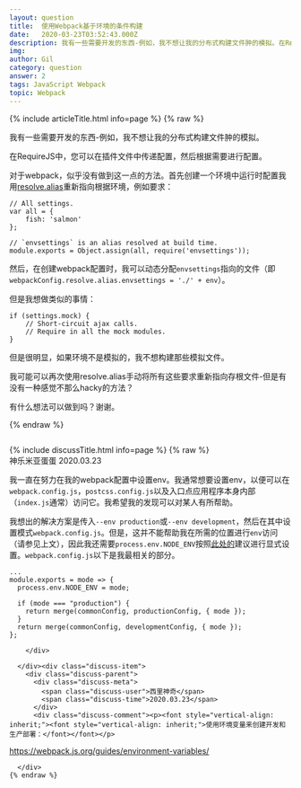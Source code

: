 ```yaml
---
layout: question
title:  使用Webpack基于环境的条件构建
date:   2020-03-23T03:52:43.000Z
description: 我有一些需要开发的东西-例如，我不想让我的分布式构建文件肿的模拟。在RequireJS中，您可以在插件文件中传递配置，然后根据需要进行配置。对于w...
img: 
author: Gil
category: question
answer: 2
tags: JavaScript Webpack
topic: Webpack
---
```

<div class="article-root">
  <div class="article">
    {% include articleTitle.html info=page %}
    {% raw %}
    <div class="article-content"><p><font style="vertical-align: inherit;"><font style="vertical-align: inherit;">我有一些需要开发的东西-例如，我不想让我的分布式构建文件肿的模拟。</font></font></p>

<p><font style="vertical-align: inherit;"><font style="vertical-align: inherit;">在RequireJS中，您可以在插件文件中传递配置，然后根据需要进行配置。</font></font></p>

<p><font style="vertical-align: inherit;"><font style="vertical-align: inherit;">对于webpack，似乎没有做到这一点的方法。</font><font style="vertical-align: inherit;">首先创建一个环境中运行时配置我用</font></font><a href="http://webpack.github.io/docs/configuration.html#resolve-alias"><font style="vertical-align: inherit;"><font style="vertical-align: inherit;">resolve.alias</font></font></a><font style="vertical-align: inherit;"><font style="vertical-align: inherit;">重新指向根据环境，例如要求：</font></font></p>

<pre><code>// All settings.<font></font>
var all = {<font></font>
    fish: 'salmon'<font></font>
};<font></font>
<font></font>
// `envsettings` is an alias resolved at build time.<font></font>
module.exports = Object.assign(all, require('envsettings'));<font></font>
</code></pre>

<p><font style="vertical-align: inherit;"><font style="vertical-align: inherit;">然后，在创建webpack配置时，我可以动态分配</font></font><code>envsettings</code><font style="vertical-align: inherit;"><font style="vertical-align: inherit;">指向的</font><font style="vertical-align: inherit;">文件</font><font style="vertical-align: inherit;">（即</font></font><code>webpackConfig.resolve.alias.envsettings = './' + env</code><font style="vertical-align: inherit;"><font style="vertical-align: inherit;">）。</font></font></p>

<p><font style="vertical-align: inherit;"><font style="vertical-align: inherit;">但是我想做类似的事情：</font></font></p>

<pre><code>if (settings.mock) {<font></font>
    // Short-circuit ajax calls.<font></font>
    // Require in all the mock modules.<font></font>
}<font></font>
</code></pre>

<p><font style="vertical-align: inherit;"><font style="vertical-align: inherit;">但是很明显，如果环境不是模拟的，我不想构建那些模拟文件。</font></font></p>

<p><font style="vertical-align: inherit;"><font style="vertical-align: inherit;">我可能可以再次使用resolve.alias手动将所有这些要求重新指向存根文件-但是有没有一种感觉不那么hacky的方法？</font></font></p>

<p><font style="vertical-align: inherit;"><font style="vertical-align: inherit;">有什么想法可以做到吗？</font><font style="vertical-align: inherit;">谢谢。</font></font></p></div>
    {% endraw %}
  </div>
  <p style="height: 0;width:0;overflow: hidden;"> 第2766篇《使用Webpack基于环境的条件构建》来自Winter(https://github.com/aiyld/aiyld.github.io)的站点</p>
  <div class="discuss-wrapper">
    {% include discussTitle.html info=page %}
    {% raw %}
    <div class="discuss-item">
        <div class="discuss-parent">
          <div class="discuss-meta">
            <span class="discuss-user">神乐米亚蛋蛋</span>
            <span class="discuss-time">2020.03.23</span>
          </div>
          <div class="discuss-comment"><p><font style="vertical-align: inherit;"><font style="vertical-align: inherit;">我一直在努力在我的webpack配置中设置env。</font><font style="vertical-align: inherit;">我通常想要设置env，以便可以在</font></font><code>webpack.config.js</code><font style="vertical-align: inherit;"><font style="vertical-align: inherit;">，</font></font><code>postcss.config.js</code><font style="vertical-align: inherit;"><font style="vertical-align: inherit;">以及入口点应用程序本身内部（</font></font><code>index.js</code><font style="vertical-align: inherit;"><font style="vertical-align: inherit;">通常）访问它。</font><font style="vertical-align: inherit;">我希望我的发现可以对某人有所帮助。</font></font></p>

<p><font style="vertical-align: inherit;"><font style="vertical-align: inherit;">我想出的解决方案是传入</font></font><code>--env production</code><font style="vertical-align: inherit;"><font style="vertical-align: inherit;">或</font></font><code>--env development</code><font style="vertical-align: inherit;"><font style="vertical-align: inherit;">，然后在其中设置模式</font></font><code>webpack.config.js</code><font style="vertical-align: inherit;"><font style="vertical-align: inherit;">。</font><font style="vertical-align: inherit;">但是，这并不能帮助我在所需的位置进行</font></font><code>env</code><font style="vertical-align: inherit;"><font style="vertical-align: inherit;">访问（请参见上文），因此我还需要</font></font><code>process.env.NODE_ENV</code><font style="vertical-align: inherit;"><font style="vertical-align: inherit;">按照</font></font><a href="https://github.com/postcss/postcss-loader/issues/368#issuecomment-403432335" rel="nofollow noreferrer"><font style="vertical-align: inherit;"><font style="vertical-align: inherit;">此处的</font></font></a><font style="vertical-align: inherit;"><font style="vertical-align: inherit;">建议</font><font style="vertical-align: inherit;">进行</font><font style="vertical-align: inherit;">显式</font><font style="vertical-align: inherit;">设置</font><font style="vertical-align: inherit;">。</font></font><code>webpack.config.js</code><font style="vertical-align: inherit;"><font style="vertical-align: inherit;">以下</font><font style="vertical-align: inherit;">是我最相关的部分</font><font style="vertical-align: inherit;">。</font></font></p>

<pre class="lang-js prettyprint-override"><code>...<font></font>
module.exports = mode =&gt; {<font></font>
  process.env.NODE_ENV = mode;<font></font>
<font></font>
  if (mode === "production") {<font></font>
    return merge(commonConfig, productionConfig, { mode });<font></font>
  }<font></font>
  return merge(commonConfig, developmentConfig, { mode });<font></font>
};<font></font>
</code></pre></div>
        </div>
        
      </div><div class="discuss-item">
        <div class="discuss-parent">
          <div class="discuss-meta">
            <span class="discuss-user">西里神奇</span>
            <span class="discuss-time">2020.03.23</span>
          </div>
          <div class="discuss-comment"><p><font style="vertical-align: inherit;"><font style="vertical-align: inherit;">使用环境变量来创建开发和生产部署：</font></font></p>

<p><a href="https://webpack.js.org/guides/environment-variables/" rel="nofollow noreferrer"><font style="vertical-align: inherit;"><font style="vertical-align: inherit;">https://webpack.js.org/guides/environment-variables/</font></font></a></p></div>
        </div>
        
      </div>
    {% endraw %}
  </div>
<div>
